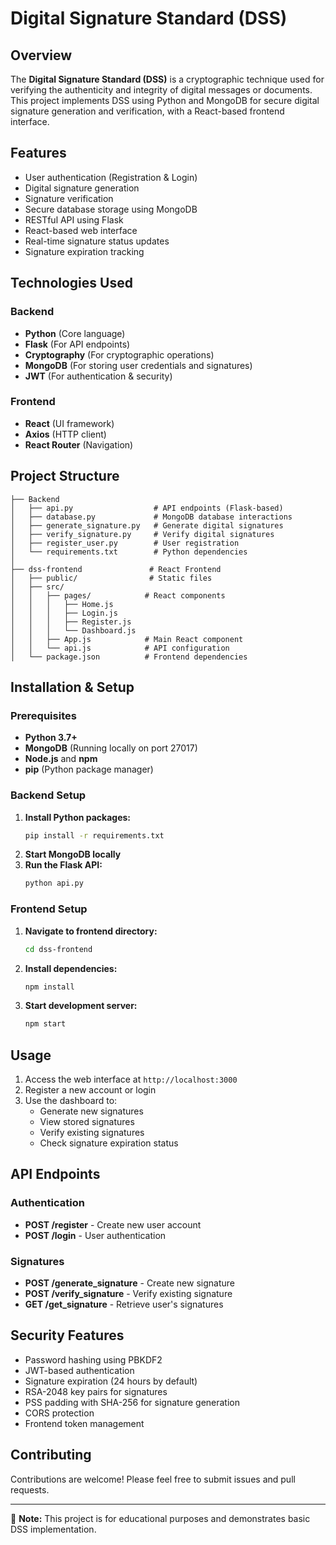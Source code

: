 # Digital Signature Standard (DSS)

## Overview

The **Digital Signature Standard (DSS)** is a cryptographic technique used for verifying the authenticity and integrity of digital messages or documents. This project implements DSS using Python and MongoDB for secure digital signature generation and verification, with a React-based frontend interface.

## Features

- User authentication (Registration & Login)
- Digital signature generation
- Signature verification
- Secure database storage using MongoDB
- RESTful API using Flask
- React-based web interface
- Real-time signature status updates
- Signature expiration tracking

## Technologies Used

### Backend

- **Python** (Core language)
- **Flask** (For API endpoints)
- **Cryptography** (For cryptographic operations)
- **MongoDB** (For storing user credentials and signatures)
- **JWT** (For authentication & security)

### Frontend

- **React** (UI framework)
- **Axios** (HTTP client)
- **React Router** (Navigation)

## Project Structure

```
├── Backend
│   ├── api.py                  # API endpoints (Flask-based)
│   ├── database.py             # MongoDB database interactions
│   ├── generate_signature.py   # Generate digital signatures
│   ├── verify_signature.py     # Verify digital signatures
│   ├── register_user.py        # User registration
│   └── requirements.txt        # Python dependencies
│
├── dss-frontend               # React Frontend
│   ├── public/                # Static files
│   ├── src/
│   │   ├── pages/            # React components
│   │   │   ├── Home.js
│   │   │   ├── Login.js
│   │   │   ├── Register.js
│   │   │   └── Dashboard.js
│   │   ├── App.js            # Main React component
│   │   └── api.js            # API configuration
│   └── package.json          # Frontend dependencies
```

## Installation & Setup

### Prerequisites

- **Python 3.7+**
- **MongoDB** (Running locally on port 27017)
- **Node.js** and **npm**
- **pip** (Python package manager)

### Backend Setup

1. **Install Python packages:**
   ```sh
   pip install -r requirements.txt
   ```
2. **Start MongoDB locally**
3. **Run the Flask API:**
   ```sh
   python api.py
   ```

### Frontend Setup

1. **Navigate to frontend directory:**
   ```sh
   cd dss-frontend
   ```
2. **Install dependencies:**
   ```sh
   npm install
   ```
3. **Start development server:**
   ```sh
   npm start
   ```

## Usage

1. Access the web interface at `http://localhost:3000`
2. Register a new account or login
3. Use the dashboard to:
   - Generate new signatures
   - View stored signatures
   - Verify existing signatures
   - Check signature expiration status

## API Endpoints

### Authentication

- **POST /register** - Create new user account
- **POST /login** - User authentication

### Signatures

- **POST /generate_signature** - Create new signature
- **POST /verify_signature** - Verify existing signature
- **GET /get_signature** - Retrieve user's signatures

## Security Features

- Password hashing using PBKDF2
- JWT-based authentication
- Signature expiration (24 hours by default)
- RSA-2048 key pairs for signatures
- PSS padding with SHA-256 for signature generation
- CORS protection
- Frontend token management

## Contributing

Contributions are welcome! Please feel free to submit issues and pull requests.

---

📌 **Note:** This project is for educational purposes and demonstrates basic DSS implementation.
